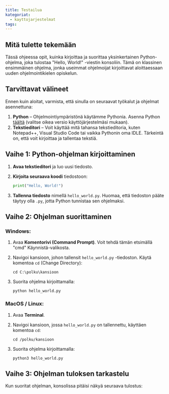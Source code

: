 ```yaml
---
title: Testailua
kategoriat:
  - kayttojarjestelmat
tags:
---
```

## Mitä tulette tekemään
Tässä ohjeessa opit, kuinka kirjoittaa ja suorittaa yksinkertainen Python-ohjelma, joka tulostaa "Hello, World!" -viestin konsoliin. Tämä on klassinen ensimmäinen ohjelma, jonka useimmat ohjelmoijat kirjoittavat aloittaessaan uuden ohjelmointikielen opiskelun.

## Tarvittavat välineet
Ennen kuin aloitat, varmista, että sinulla on seuraavat työkalut ja ohjelmat asennettuna:

1. **Python** – Ohjelmointiympäristönä käytämme Pythonia. Asenna Python [täältä](https://www.python.org/downloads/) (valitse oikea versio käyttöjärjestelmäsi mukaan).
2. **Tekstieditori** – Voit käyttää mitä tahansa tekstieditoria, kuten Notepad++, Visual Studio Code tai vaikka Pythonin oma IDLE. Tärkeintä on, että voit kirjoittaa ja tallentaa tekstiä.

## Vaihe 1: Python-ohjelman kirjoittaminen

1. **Avaa tekstieditori** ja luo uusi tiedosto.
2. **Kirjoita seuraava koodi** tiedostoon:

    ```python
    print("Hello, World!")
    ```

3. **Tallenna tiedosto** nimellä `hello_world.py`. Huomaa, että tiedoston pääte täytyy olla `.py`, jotta Python tunnistaa sen ohjelmaksi.

## Vaihe 2: Ohjelman suorittaminen

### Windows:
1. Avaa **Komentorivi (Command Prompt)**. Voit tehdä tämän etsimällä "cmd" Käynnistä-valikosta.
2. Navigoi kansioon, johon tallensit `hello_world.py` -tiedoston. Käytä komentoa `cd` (Change Directory):

    ```
    cd C:\polku\kansioon
    ```

3. Suorita ohjelma kirjoittamalla:

    ```
    python hello_world.py
    ```

### MacOS / Linux:
1. Avaa **Terminal**.
2. Navigoi kansioon, jossa `hello_world.py` on tallennettu, käyttäen komentoa `cd`:

    ```
    cd /polku/kansioon
    ```

3. Suorita ohjelma kirjoittamalla:

    ```
    python3 hello_world.py
    ```

## Vaihe 3: Ohjelman tuloksen tarkastelu

Kun suoritat ohjelman, konsolissa pitäisi näkyä seuraava tulostus:

